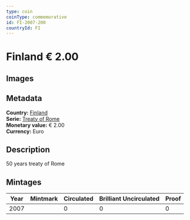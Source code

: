 ```yaml
---
type: coin
coinType: commemorative
id: FI-2007-200
countryId: FI
---
```


# Finland € 2.00

## Images


## Metadata

**Country:** [Finland](../../Countries/Finland/index.md)\
**Serie:** [Treaty of Rome](index.md)\
**Monetary value:** € 2.00\
**Currency:** Euro

## Description
50 years treaty of Rome

## Mintages

| Year | Mintmark | Circulated | Brilliant Uncirculated | Proof |
| ---- | -------- | ---------- | ---------------------- | ----- |
| 2007 |  | 0| 0 | 0 |
